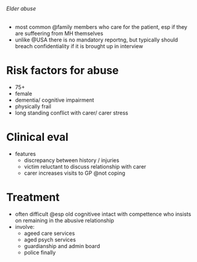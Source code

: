 ###### Elder abuse
- most common @family members who care for the patient, esp if they are suffeering from MH themselves
- unlike @USA there is no mandatory reportng, but typically should breach confidentiality if it is brought up in interview

# Risk factors for abuse
- 75+
- female
- dementia/ cognitive impairment
- physically frail
- long standing conflict with carer/ carer stress

# Clinical eval
- features
    + discrepancy between history / injuries
    + victim reluctant to discuss relationship with carer
    + carer increases visits to GP @not coping

# Treatment
- often difficult @esp old cognitivee intact with compettence who insists on remaining in the abusive relationship
- involve:
    + ageed care services
    + aged psych services
    + guardianship and admin board
    + police finally